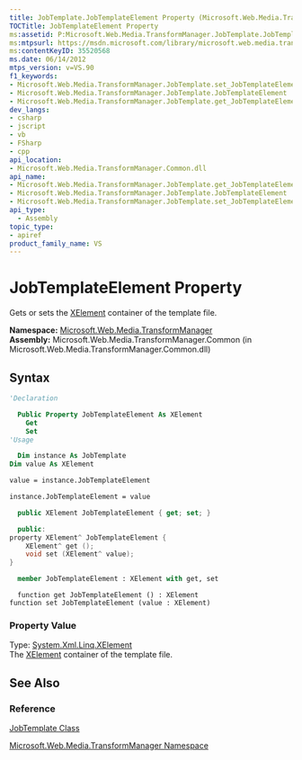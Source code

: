 ```yaml
---
title: JobTemplate.JobTemplateElement Property (Microsoft.Web.Media.TransformManager)
TOCTitle: JobTemplateElement Property
ms:assetid: P:Microsoft.Web.Media.TransformManager.JobTemplate.JobTemplateElement
ms:mtpsurl: https://msdn.microsoft.com/library/microsoft.web.media.transformmanager.jobtemplate.jobtemplateelement(v=VS.90)
ms:contentKeyID: 35520568
ms.date: 06/14/2012
mtps_version: v=VS.90
f1_keywords:
- Microsoft.Web.Media.TransformManager.JobTemplate.set_JobTemplateElement
- Microsoft.Web.Media.TransformManager.JobTemplate.JobTemplateElement
- Microsoft.Web.Media.TransformManager.JobTemplate.get_JobTemplateElement
dev_langs:
- csharp
- jscript
- vb
- FSharp
- cpp
api_location:
- Microsoft.Web.Media.TransformManager.Common.dll
api_name:
- Microsoft.Web.Media.TransformManager.JobTemplate.get_JobTemplateElement
- Microsoft.Web.Media.TransformManager.JobTemplate.JobTemplateElement
- Microsoft.Web.Media.TransformManager.JobTemplate.set_JobTemplateElement
api_type:
  - Assembly
topic_type:
- apiref
product_family_name: VS
---
```


# JobTemplateElement Property

Gets or sets the [XElement](https://msdn.microsoft.com/library/bb340098) container of the template file.

**Namespace:**  [Microsoft.Web.Media.TransformManager](microsoft-web-media-transformmanager-namespace.md)  
**Assembly:**  Microsoft.Web.Media.TransformManager.Common (in Microsoft.Web.Media.TransformManager.Common.dll)

## Syntax

```vb
'Declaration

  Public Property JobTemplateElement As XElement
    Get
    Set
'Usage

  Dim instance As JobTemplate
Dim value As XElement

value = instance.JobTemplateElement

instance.JobTemplateElement = value
```

```csharp
  public XElement JobTemplateElement { get; set; }
```

```cpp
  public:
property XElement^ JobTemplateElement {
    XElement^ get ();
    void set (XElement^ value);
}
```

``` fsharp
  member JobTemplateElement : XElement with get, set
```

```jscript
  function get JobTemplateElement () : XElement
function set JobTemplateElement (value : XElement)
```

### Property Value

Type: [System.Xml.Linq.XElement](https://msdn.microsoft.com/library/bb340098)  
The [XElement](https://msdn.microsoft.com/library/bb340098) container of the template file.  

## See Also

### Reference

[JobTemplate Class](jobtemplate-class-microsoft-web-media-transformmanager.md)

[Microsoft.Web.Media.TransformManager Namespace](microsoft-web-media-transformmanager-namespace.md)
